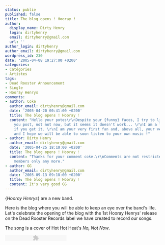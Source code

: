 ```yaml
---
status: publie
published: false
title: The blog opens ! Hooray !
author:
  display_name: Dirty Henry
  login: dirtyhenry
  email: dirtyhenry@gmail.com
  url: ''
author_login: dirtyhenry
author_email: dirtyhenry@gmail.com
wordpress_id: 230
date: '2005-04-08 19:27:00 +0200'
categories:
- Catégories
- Artistes
tags:
- Dead Rooster Announcement
- Single
- Hooray Henrys
comments:
- author: Coke
  author_email: dirtyhenry@gmail.com
  date: '2005-04-20 00:41:00 +0200'
  title: The blog opens ! Hooray !
  content: "Hello your potes\r\nDespite your {funny} faces, I try to listen the music
    you post, not not now, but it seems it doesn't work... \r\nI am a little bit disapointed,
    if you get it. \r\nI am your very first fan and, above all, your very first singer
    and I hope we will be able to soon listen to your own music !"
- author: Dirty Henry
  author_email: dirtyhenry@gmail.com
  date: '2005-04-25 18:10:00 +0200'
  title: The blog opens ! Hooray !
  content: "Thanks for your comment coke.\r\nComments are not restricted to blogger
    members only any more."
- author: GG
  author_email: dirtyhenry@gmail.com
  date: '2005-09-13 09:18:00 +0200'
  title: The blog opens ! Hooray !
  content: It's very good GG
---
```

{*Hooray Henrys*} are a new band.

Here is the blog where you will be able to keep an eye over the band's life. Let's celebrate the opening of the blog with the 1st Hooray Henrys' release on the Dead Rooster Records label we have created to record our songs.

The song is a cover of Hot Hot Heat's *No, Not Now*.

<object type="application/x-shockwave-flash" data="/squelettes/flash/dewplayer.swf?mp3=http://cdn.deadrooster.org/hoorayhenrys-no-not-now.mp3 " width="200" height="20"> 
<param name="movie" value="dewplayer.swf?mp3=http://cdn.deadrooster.org/hoorayhenrys-no-not-now.mp3" /> 
</object>
